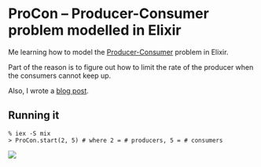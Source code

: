 ProCon – Producer-Consumer problem modelled in Elixir
======

Me learning how to model the [Producer-Consumer](http://en.wikipedia.org/wiki/Producer%E2%80%93consumer_problem) problem in Elixir.

Part of the reason is to figure out how to limit the rate of the producer when the consumers cannot keep up.

Also, I wrote a [blog post](http://benjamintanweihao.github.io/blog/2014/10/11/producer-consumer-problem-in-elixir/).

## Running it

```
% iex -S mix
> ProCon.start(2, 5) # where 2 = # producers, 5 = # consumers
```

![](http://i.imgur.com/i2RoYey.gif)

